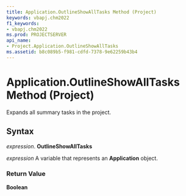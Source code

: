 ```yaml
---
title: Application.OutlineShowAllTasks Method (Project)
keywords: vbapj.chm2022
f1_keywords:
- vbapj.chm2022
ms.prod: PROJECTSERVER
api_name:
- Project.Application.OutlineShowAllTasks
ms.assetid: b8c089b5-f981-cdfd-7378-9e62259b43b4
---
```



# Application.OutlineShowAllTasks Method (Project)

Expands all summary tasks in the project.


## Syntax

 _expression_. **OutlineShowAllTasks**

 _expression_ A variable that represents an **Application** object.


### Return Value

 **Boolean**


